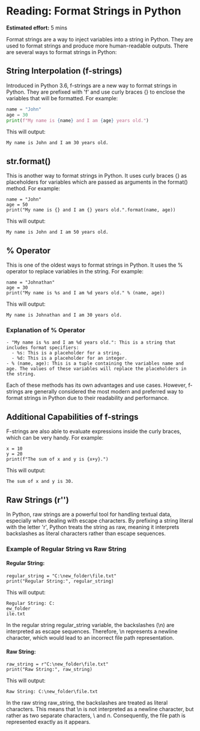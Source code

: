# Reading: Format Strings in Python

**Estimated effort:** 5 mins

Format strings are a way to inject variables into a string in Python. They are used to format strings and produce more human-readable outputs. There are several ways to format strings in Python:

## String Interpolation (f-strings)

Introduced in Python 3.6, f-strings are a new way to format strings in Python. They are prefixed with 'f' and use curly braces {} to enclose the variables that will be formatted. For example:
```python
name = "John"
age = 30
print(f"My name is {name} and I am {age} years old.")
```
This will output:
```
My name is John and I am 30 years old.
```
## str.format()

This is another way to format strings in Python. It uses curly braces {} as placeholders for variables which are passed as arguments in the format() method. For example:
```
name = "John"
age = 50
print("My name is {} and I am {} years old.".format(name, age))
```
This will output:
```
My name is John and I am 50 years old.
```
## % Operator

This is one of the oldest ways to format strings in Python. It uses the % operator to replace variables in the string. For example:
```
name = "Johnathan"
age = 30
print("My name is %s and I am %d years old." % (name, age))
```
This will output:
```
My name is Johnathan and I am 30 years old.
```
### Explanation of % Operator
```
- "My name is %s and I am %d years old.": This is a string that includes format specifiers:
  - %s: This is a placeholder for a string.
  - %d: This is a placeholder for an integer.
- % (name, age): This is a tuple containing the variables name and age. The values of these variables will replace the placeholders in the string.
```
Each of these methods has its own advantages and use cases. However, f-strings are generally considered the most modern and preferred way to format strings in Python due to their readability and performance.

## Additional Capabilities of f-strings

F-strings are also able to evaluate expressions inside the curly braces, which can be very handy. For example:
```
x = 10
y = 20
print(f"The sum of x and y is {x+y}.")
```
This will output:
```
The sum of x and y is 30.
```
## Raw Strings (r'')

In Python, raw strings are a powerful tool for handling textual data, especially when dealing with escape characters. By prefixing a string literal with the letter 'r', Python treats the string as raw, meaning it interprets backslashes as literal characters rather than escape sequences.

### Example of Regular String vs Raw String

#### Regular String:
```
regular_string = "C:\new_folder\file.txt"
print("Regular String:", regular_string)
```
This will output:
```
Regular String: C:
ew_folder
ile.txt
```
In the regular string regular_string variable, the backslashes (\n) are interpreted as escape sequences. Therefore, \n represents a newline character, which would lead to an incorrect file path representation.

#### Raw String:
```
raw_string = r"C:\new_folder\file.txt"
print("Raw String:", raw_string)
```
This will output:
```
Raw String: C:\new_folder\file.txt
```
In the raw string raw_string, the backslashes are treated as literal characters. This means that \n is not interpreted as a newline character, but rather as two separate characters, \ and n. Consequently, the file path is represented exactly as it appears.
